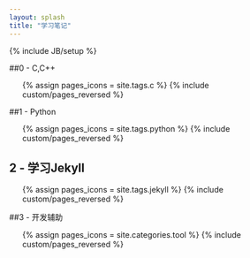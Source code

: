 ```yaml
---
layout: splash
title: "学习笔记"
---
```

{% include JB/setup %}

##0 - C,C++
<ul class="thumbnails">
  {% assign pages_icons = site.tags.c %}
  {% include custom/pages_reversed %}
</ul>

##1 - Python

<ul class="thumbnails">
  {% assign pages_icons = site.tags.python %}
  {% include custom/pages_reversed %}
</ul>

## 2 - 学习Jekyll

<ul class="thumbnails">
  {% assign pages_icons = site.tags.jekyll %}
  {% include custom/pages_reversed %}
</ul>


##3 - 开发辅助

<ul class="thumbnails">
  {% assign pages_icons = site.categories.tool %}
  {% include custom/pages_reversed %}
</ul>